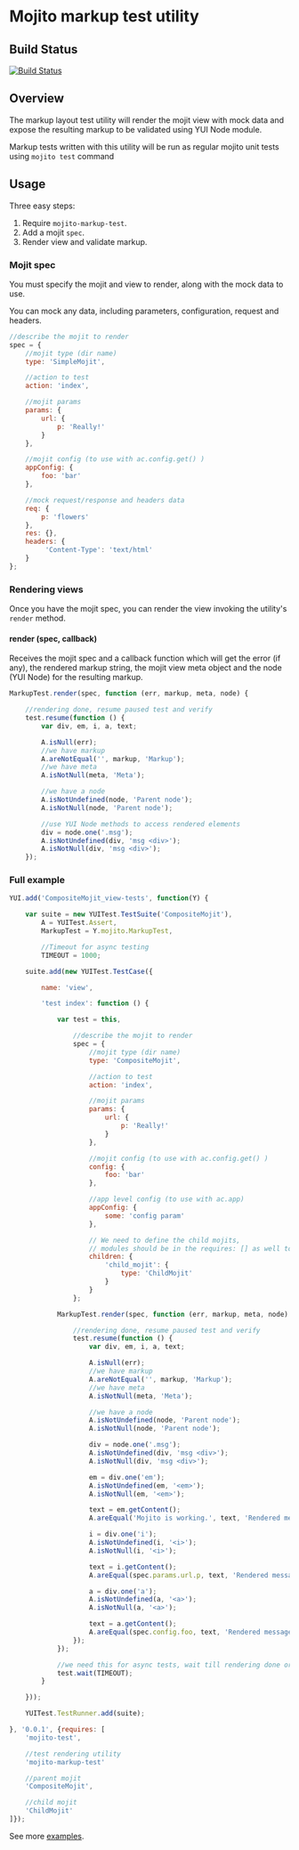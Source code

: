 # Mojito markup test utility

Build Status
------------

[![Build Status](https://travis-ci.org/yahoo/mojito-markup-test.png)](https://travis-ci.org/yahoo/mojito-markup-test)


## Overview

The markup layout test utility will render the mojit view with mock data and expose
the resulting markup to be validated using YUI Node module.

Markup tests written with this utility will be run as regular mojito unit tests
using `mojito test` command

## Usage

Three easy steps:
 1. Require `mojito-markup-test`.
 2. Add a mojit `spec`.
 3. Render view and validate markup.

### Mojit spec

You must specify the mojit and view to render, along with the mock data to use.

You can mock any data, including parameters, configuration, request and headers.
```javascript
//describe the mojit to render
spec = {
    //mojit type (dir name)
    type: 'SimpleMojit',

    //action to test
    action: 'index',

    //mojit params
    params: {
        url: {
            p: 'Really!'
        }
    },

    //mojit config (to use with ac.config.get() )
    appConfig: {
        foo: 'bar'
    },

    //mock request/response and headers data
    req: {
        p: 'flowers'
    },
    res: {},
    headers: {
         'Content-Type': 'text/html'
    }
};
```

### Rendering views

Once you have the mojit spec, you can render the view invoking the utility's `render` method.

#### **render** (spec, callback)

Receives the mojit spec and a callback function which will get the error (if any),
the rendered markup string, the mojit view meta object and the node (YUI Node)
for the resulting markup.
```javascript
MarkupTest.render(spec, function (err, markup, meta, node) {

    //rendering done, resume paused test and verify
    test.resume(function () {
        var div, em, i, a, text;

        A.isNull(err);
        //we have markup
        A.areNotEqual('', markup, 'Markup');
        //we have meta
        A.isNotNull(meta, 'Meta');

        //we have a node
        A.isNotUndefined(node, 'Parent node');
        A.isNotNull(node, 'Parent node');

        //use YUI Node methods to access rendered elements
        div = node.one('.msg');
        A.isNotUndefined(div, 'msg <div>');
        A.isNotNull(div, 'msg <div>');
    });
```

### Full example

```javascript
YUI.add('CompositeMojit_view-tests', function(Y) {

    var suite = new YUITest.TestSuite('CompositeMojit'),
        A = YUITest.Assert,
        MarkupTest = Y.mojito.MarkupTest,

        //Timeout for async testing
        TIMEOUT = 1000;

    suite.add(new YUITest.TestCase({

        name: 'view',

        'test index': function () {

            var test = this,

                //describe the mojit to render
                spec = {
                    //mojit type (dir name)
                    type: 'CompositeMojit',

                    //action to test
                    action: 'index',

                    //mojit params
                    params: {
                        url: {
                            p: 'Really!'
                        }
                    },

                    //mojit config (to use with ac.config.get() )
                    config: {
                        foo: 'bar'
                    },

                    //app level config (to use with ac.app)
                    appConfig: {
                        some: 'config param'
                    },

                    // We need to define the child mojits,
                    // modules should be in the requires: [] as well to be loaded (see below)
                    children: {
                        'child_mojit': {
                            type: 'ChildMojit'
                        }
                    }
                };

            MarkupTest.render(spec, function (err, markup, meta, node) {

                //rendering done, resume paused test and verify
                test.resume(function () {
                    var div, em, i, a, text;

                    A.isNull(err);
                    //we have markup
                    A.areNotEqual('', markup, 'Markup');
                    //we have meta
                    A.isNotNull(meta, 'Meta');

                    //we have a node
                    A.isNotUndefined(node, 'Parent node');
                    A.isNotNull(node, 'Parent node');

                    div = node.one('.msg');
                    A.isNotUndefined(div, 'msg <div>');
                    A.isNotNull(div, 'msg <div>');

                    em = div.one('em');
                    A.isNotUndefined(em, '<em>');
                    A.isNotNull(em, '<em>');

                    text = em.getContent();
                    A.areEqual('Mojito is working.', text, 'Rendered message <em>');

                    i = div.one('i');
                    A.isNotUndefined(i, '<i>');
                    A.isNotNull(i, '<i>');

                    text = i.getContent();
                    A.areEqual(spec.params.url.p, text, 'Rendered message <i>');

                    a = div.one('a');
                    A.isNotUndefined(a, '<a>');
                    A.isNotNull(a, '<a>');

                    text = a.getContent();
                    A.areEqual(spec.config.foo, text, 'Rendered message <a>');
                });
            });

            //we need this for async tests, wait till rendering done or timeout
            test.wait(TIMEOUT);
        }

    }));

    YUITest.TestRunner.add(suite);

}, '0.0.1', {requires: [
    'mojito-test',

    //test rendering utility
    'mojito-markup-test'

    //parent mojit
    'CompositeMojit',

    //child mojit
    'ChildMojit'
]});
```

See more [examples](https://github.com/yahoo/mojito-markup-test/tree/master/examples).
